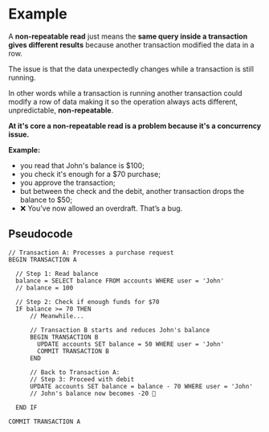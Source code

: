 # Example
A **non-repeatable read** just means the **same query inside a transaction gives different results**
because another transaction modified the data in a row.

The issue is that the data unexpectedly changes while a transaction is still running.

In other words while a transaction is running another transaction could modify a row
of data making it so the operation always acts different, unpredictable, **non-repeatable**.

**At it's core a non-repeatable read is a problem because it's a concurrency issue.**

**Example:**
- you read that John's balance is $100;
- you check it's enough for a $70 purchase;
- you approve the transaction;
- but between the check and the debit, another transaction drops the balance to $50;
- ❌ You’ve now allowed an overdraft. That’s a bug.

## Pseudocode
```
// Transaction A: Processes a purchase request
BEGIN TRANSACTION A

  // Step 1: Read balance
  balance = SELECT balance FROM accounts WHERE user = 'John'
  // balance = 100

  // Step 2: Check if enough funds for $70
  IF balance >= 70 THEN
      // Meanwhile...

      // Transaction B starts and reduces John's balance
      BEGIN TRANSACTION B
        UPDATE accounts SET balance = 50 WHERE user = 'John'
        COMMIT TRANSACTION B
      END

      // Back to Transaction A:
      // Step 3: Proceed with debit
      UPDATE accounts SET balance = balance - 70 WHERE user = 'John'
      // John's balance now becomes -20 🧨

  END IF

COMMIT TRANSACTION A
```
